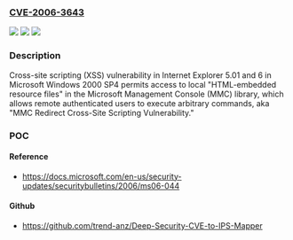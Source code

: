 ### [CVE-2006-3643](https://cve.mitre.org/cgi-bin/cvename.cgi?name=CVE-2006-3643)
![](https://img.shields.io/static/v1?label=Product&message=n%2Fa&color=blue)
![](https://img.shields.io/static/v1?label=Version&message=n%2Fa&color=blue)
![](https://img.shields.io/static/v1?label=Vulnerability&message=n%2Fa&color=brighgreen)

### Description

Cross-site scripting (XSS) vulnerability in Internet Explorer 5.01 and 6 in Microsoft Windows 2000 SP4 permits access to local "HTML-embedded resource files" in the Microsoft Management Console (MMC) library, which allows remote authenticated users to execute arbitrary commands, aka "MMC Redirect Cross-Site Scripting Vulnerability."

### POC

#### Reference
- https://docs.microsoft.com/en-us/security-updates/securitybulletins/2006/ms06-044

#### Github
- https://github.com/trend-anz/Deep-Security-CVE-to-IPS-Mapper

